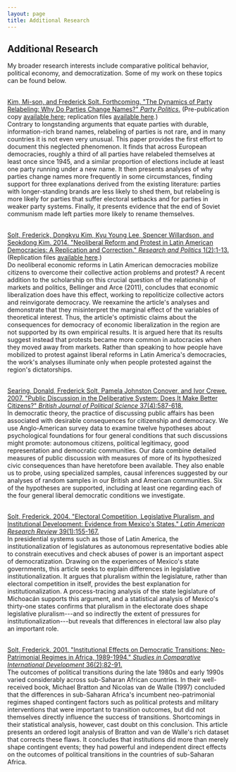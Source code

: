 ```yaml
---
layout: page
title: Additional Research
---
```


## Additional Research

My broader research interests include comparative political behavior, political economy, and democratization.  Some of my work on these topics can be found below.
<br /><br />

[Kim, Mi-son, and Frederick Solt.  Forthcoming.  "The Dynamics of Party Relabeling: Why Do Parties Change Names?"  _Party Politics_.](/papers/KimSolt2015) (Pre-publication copy [available here](/papers/KimSolt2015_pre); replication files [available here](http://dx.doi.org/10.7910/DVN/NZQIWM).)<br />
Contrary to longstanding arguments that equate parties with durable, information-rich brand names, relabeling of parties is not rare, and in many countries it is not even very unusual.  This paper provides the first effort to document this neglected phenomenon.  It finds that across European democracies, roughly a third of all parties have relabeled themselves at least once since 1945, and a similar proportion of elections include at least one party running under a new name.  It then presents analyses of why parties change names more frequently in some circumstances, finding support for three explanations derived from the existing literature: parties with longer-standing brands are less likely to shed them, but relabeling is more likely for parties that suffer electoral setbacks and for parties in weaker party systems.  Finally, it presents evidence that the end of Soviet communism made left parties more likely to rename themselves.<br /><br />

<a href="/papers/Soltetal2014" rel="self">Solt, Frederick, Dongkyu Kim, Kyu Young Lee, Spencer Willardson, and Seokdong Kim. 2014. "Neoliberal Reform and Protest in Latin American Democracies: A Replication and Correction." _Research and Politics_ 1(2):1-13.</a>  (Replication files <a href="http://dx.doi.org/10.7910/DVN/26391" rel="self">available here</a>.)<br />
Do neoliberal economic reforms in Latin American democracies mobilize citizens to overcome their collective action problems and protest? A recent addition to the scholarship on this crucial question of the relationship of markets and politics, Bellinger and Arce (2011), concludes that economic liberalization does have this effect, working to repoliticize collective actors and reinvigorate democracy. We reexamine the article's analyses and demonstrate that they misinterpret the marginal effect of the variables of theoretical interest. Thus, the article's optimistic claims about the consequences for democracy of economic liberalization in the region are not supported by its own empirical results. It is argued here that its results suggest instead that protests became more common in autocracies when they moved away from markets. Rather than speaking to how people have mobilized to protest against liberal reforms in Latin America's democracies, the work's analyses illuminate only when people protested against the region's dictatorships.<br /><br />

<a href="/papers/SSCC2007" rel="self">Searing, Donald, Frederick Solt, Pamela Johnston Conover, and Ivor Crewe.  2007.  "Public Discussion in the Deliberative System: Does It Make Better Citizens?"  _British Journal of Political Science_ 37(4):587-618.</a><br />
In democratic theory, the practice of discussing public affairs has been associated with desirable consequences for citizenship and democracy.  We use Anglo-American survey data to examine twelve hypotheses about psychological foundations for four general conditions that such discussions might promote: autonomous citizens, political legitimacy, good representation and democratic communities.  Our data combine detailed measures of public discussion with measures of more of its hypothesized civic consequences than have heretofore been available.  They also enable us to probe, using specialized samples, causal inferences suggested by our analyses of random samples in our British and American communities.  Six of the hypotheses are supported, including at least one regarding each of the four general liberal democratic conditions we investigate.<br /><br />


<a href="/papers/Solt2004LARR" rel="self">Solt, Frederick. 2004. "Electoral Competition, Legislative Pluralism, and Institutional Development: Evidence from Mexico's States." _Latin American Research Review_ 39(1):155-167.</a><br />
In presidential systems such as those of Latin America, the institutionalization of legislatures as autonomous representative bodies able to constrain executives and check abuses of power is an important aspect of democratization. Drawing on the experiences of Mexico's state governments, this article seeks to explain differences in legislative institutionalization. It argues that pluralism within the legislature, rather than electoral competition in itself, provides the best explanation for institutionalization. A process-tracing analysis of the state legislature of Michoacán supports this argument, and a statistical analysis of Mexico's thirty-one states confirms that pluralism in the electorate does shape legislative pluralism---and so indirectly the extent of pressures for institutionalization---but reveals that differences in electoral law also play an important role.<br /><br />

<a href="/papers/Solt2001" rel="self">Solt, Frederick. 2001.  "Institutional Effects on Democratic Transitions: Neo-Patrimonial Regimes in Africa, 1989-1994." _Studies in Comparative International Development_ 36(2):82-91.</a><br />
The outcomes of political transitions during the late 1980s and early 1990s varied considerably across sub-Saharan African countries. In their well-received book, Michael Bratton and Nicolas van de Walle (1997) concluded that the differences in sub-Saharan Africa's incumbent neo-patrimonial regimes shaped contingent factors such as political protests and military interventions that were important to transition outcomes, but did not themselves directly influence the success of transitions.  Shortcomings in their statistical analysis, however, cast doubt on this conclusion.  This article presents an ordered logit analysis of Bratton and van de Walle's rich dataset that corrects these flaws. It concludes that institutions did more than merely shape contingent events; they had powerful and independent direct effects on the outcomes of political transitions in the countries of sub-Saharan Africa.<br /><br />
